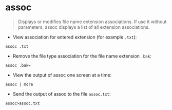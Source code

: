 # assoc

> Displays or modifies file name extension associations. If use it without parameters, assoc displays a list of all extension associations.

- View association for entered extension (for example `.txt`):

`assoc .txt`

- Remove the file type association for the file name extension `.bak`:

`assoc .bak= `

- View the output of assoc one screen at a time:

`assoc | more`

- Send the output of assoc to the file `assoc.txt`:

`assoc>assoc.txt`
